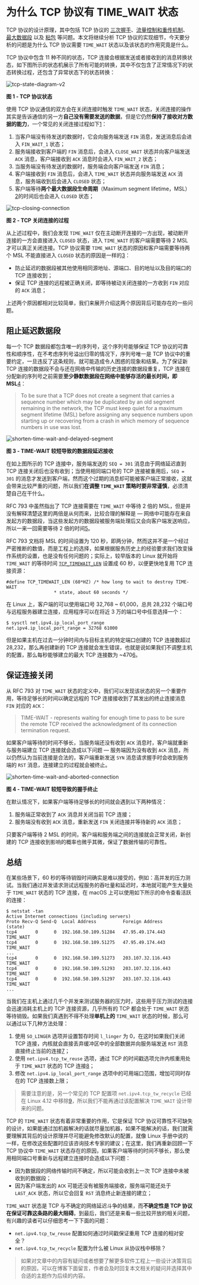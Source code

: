 # 为什么 TCP 协议有 TIME\_WAIT 状态

TCP 协议的设计原理，其中包括 TCP 协议的 [三次握手](https://draveness.me/whys-the-design-tcp-three-way-handshake)、[流量控制和重传机制](https://draveness.me/whys-the-design-tcp-performance)、[最大数据段](https://draveness.me/whys-the-design-tcp-segment-ip-packet) 以及 [粘包](https://draveness.me/whys-the-design-tcp-message-frame) 等问题。本文将继续分析 TCP 协议的实现细节，今天要分析的问题是为什么 TCP 协议需要 `TIME_WAIT` 状态以及该状态的作用究竟是什么。

TCP 协议中包含 11 种不同的状态，TCP 连接会根据发送或者接收到的消息转换状态，如下图所示的状态机展示了所有可能的转换，其中不仅包含了正常情况下的状态转换过程，还包含了异常状态下的状态转换：

![tcp-state-diagram-v2](https://img.draveness.me/2020-03-10-15838046808448-tcp-state-diagram-v2.svg)

**图 1 - TCP 协议状态**

使用 TCP 协议通信的双方会在关闭连接时触发 `TIME_WAIT` 状态，关闭连接的操作其实是告诉通信的另一方**自己没有需要发送的数据**，但是它仍然**保持了接收对方数据的能力**，一个常见的关闭连接过程如下[1]()：

1. 当客户端没有待发送的数据时，它会向服务端发送 `FIN` 消息，发送消息后会进入 `FIN_WAIT_1` 状态；
2. 服务端接收到客户端的 `FIN` 消息后，会进入 `CLOSE_WAIT` 状态并向客户端发送 `ACK` 消息，客户端接收到 `ACK` 消息时会进入 `FIN_WAIT_2` 状态；
3. 当服务端没有待发送的数据时，服务端会向客户端发送 `FIN` 消息；
4. 客户端接收到 `FIN` 消息后，会进入 `TIME_WAIT` 状态并向服务端发送 `ACK` 消息，服务端收到后会进入 `CLOSED` 状态；
5. 客户端等待**两个最大数据段生命周期**（Maximum segment lifetime，MSL）[2]()的时间后也会进入 `CLOSED` 状态；

![tcp-closing-connection](https://img.draveness.me/2020-03-10-15838517142219-tcp-closing-connection.png)

**图 2 - TCP 关闭连接的过程**

从上述过程中，我们会发现 `TIME_WAIT` 仅在主动断开连接的一方出现，被动断开连接的一方会直接进入 `CLOSED` 状态，进入 `TIME_WAIT` 的客户端需要等待 2 MSL 才可以真正关闭连接。TCP 协议需要 `TIME_WAIT` 状态的原因和客户端需要等待两个 MSL 不能直接进入 `CLOSED` 状态的原因是一样的[3]()：

* 防止延迟的数据段被其他使用相同源地址、源端口、目的地址以及目的端口的 TCP 连接收到；
* 保证 TCP 连接的远程被正确关闭，即等待被动关闭连接的一方收到 `FIN` 对应的 `ACK` 消息；

上述两个原因都相对比较简单，我们来展开介绍这两个原因背后可能存在的一些问题。

## 阻止延迟数据段 <a id="&#x963B;&#x6B62;&#x5EF6;&#x8FDF;&#x6570;&#x636E;&#x6BB5;"></a>

每一个 TCP 数据段都包含唯一的序列号，这个序列号能够保证 TCP 协议的可靠性和顺序性，在不考虑序列号溢出归零的情况下，序列号唯一是 TCP 协议中的重要约定，一旦违反了这条规则，就可能造成令人困惑的现象和结果。为了保证新 TCP 连接的数据段不会与还在网络中传输的历史连接的数据段重复，TCP 连接在分配新的序列号之前需要**至少静默数据段在网络中能够存活的最长时间，即 MSL**[4]()：

> To be sure that a TCP does not create a segment that carries a sequence number which may be duplicated by an old segment remaining in the network, the TCP must keep quiet for a maximum segment lifetime \(MSL\) before assigning any sequence numbers upon starting up or recovering from a crash in which memory of sequence numbers in use was lost.

![shorten-time-wait-and-delayed-segment](https://img.draveness.me/2020-03-10-15838517142237-shorten-time-wait-and-delayed-segment.png)

**图 3 - TIME-WAIT 较短导致的数据段延迟接收**

在如上图所示的 TCP 连接中，服务端发送的 `SEQ = 301` 消息由于网络延迟直到 TCP 连接关闭后也没有收到；当使用相同端口号的 TCP 连接被重用后，`SEQ = 301` 的消息才发送到客户端，然而这个过期的消息却可能被客户端正常接收，这就会带来比较严重的问题，所以我们**在调整 `TIME_WAIT` 策略时要非常谨慎**，必须清楚自己在干什么。

RFC 793 中虽然指出了 TCP 连接需要在 `TIME_WAIT` 中等待 2 倍的 MSL，但是并没有解释清楚这里的两倍是从何而来，比较合理的解释是 — 网络中可能存在来自发起方的数据段，当这些发起方的数据段被服务端处理后又会向客户端发送响应，所以一来一回需要等待 2 倍的时间[5]()。

RFC 793 文档将 MSL 的时间设置为 120 秒，即两分钟，然而这并不是一个经过严密推断的数值，而是工程上的选择，如果根据服务历史上的经验要求我们改变操作系统的设置，也是没有任何问题的；实际上，较早版本的 Linux 就开始将 `TIME_WAIT` 的等待时间 [`TCP_TIMEWAIT_LEN`](https://github.com/torvalds/linux/blob/bd2463ac7d7ec51d432f23bf0e893fb371a908cd/include/net/tcp.h#L121) 设置成 60 秒，以便更快地复用 TCP 连接资源：

```text
#define TCP_TIMEWAIT_LEN (60*HZ) /* how long to wait to destroy TIME-WAIT
				  * state, about 60 seconds	*/
```

在 Linux 上，客户端的可以使用端口号 32,768 ~ 61,000，总共 28,232 个端口号与远程服务器建立连接，应用程序可以在将近 3 万的端口号中任意选择一个：

```text
$ sysctl net.ipv4.ip_local_port_range
net.ipv4.ip_local_port_range = 32768 61000
```

但是如果主机在过去一分钟时间内与目标主机的特定端口创建的 TCP 连接数超过 28,232，那么再创建新的 TCP 连接就会发生错误，也就是说如果我们不调整主机的配置，那么每秒能够建立的最大 TCP 连接数为 ~470[6]()。

## 保证连接关闭 <a id="&#x4FDD;&#x8BC1;&#x8FDE;&#x63A5;&#x5173;&#x95ED;"></a>

从 RFC 793 对 `TIME_WAIT` 状态的定义中，我们可以发现该状态的另一个重要作用，等待足够长的时间以确定远程的 TCP 连接接收到了其发出的终止连接消息 `FIN` 对应的 `ACK`：

> TIME-WAIT - represents waiting for enough time to pass to be sure the remote TCP received the acknowledgment of its connection termination request.

如果客户端等待的时间不够长，当服务端还没有收到 `ACK` 消息时，客户端就重新与服务端建立 TCP 连接就会造成以下问题 — 服务端因为没有收到 `ACK` 消息，所以仍然认为当前连接是合法的，客户端重新发送 `SYN` 消息请求握手时会收到服务端的 `RST` 消息，连接建立的过程就会被终止。

![shorten-time-wait-and-aborted-connection](https://img.draveness.me/2020-03-10-15838517142247-shorten-time-wait-and-aborted-connection.png)

**图 4 - TIME-WAIT 较短导致的握手终止**

在默认情况下，如果客户端等待足够长的时间就会遇到以下两种情况：

1. 服务端正常收到了 `ACK` 消息并关闭当前 TCP 连接；
2. 服务端没有收到 `ACK` 消息，重新发送 `FIN` 关闭连接并等待新的 `ACK` 消息；

只要客户端等待 2 MSL 的时间，客户端和服务端之间的连接就会正常关闭，新创建的 TCP 连接收到影响的概率也微乎其微，保证了数据传输的可靠性。

## 总结 <a id="&#x603B;&#x7ED3;"></a>

在某些场景下，60 秒的等待销毁时间确实是难以接受的，例如：高并发的压力测试。当我们通过并发请求测试远程服务的吞吐量和延迟时，本地就可能产生大量处于 `TIME_WAIT` 状态的 TCP 连接，在 macOS 上可以使用如下所示的命令查看活跃的连接：

```text
$ netstat -tan
Active Internet connections (including servers)
Proto Recv-Q Send-Q  Local Address          Foreign Address        (state)
tcp4       0      0  192.168.50.109.51284   47.95.49.174.443       TIME_WAIT
tcp4       0      0  192.168.50.109.51275   47.95.49.174.443       TIME_WAIT
...
tcp4       0      0  192.168.50.109.51273   203.107.32.116.443     TIME_WAIT
tcp4       0      0  192.168.50.109.51293   203.107.32.116.443     TIME_WAIT
tcp4       0      0  192.168.50.109.51297   203.107.32.116.443     TIME_WAIT
...
```

当我们在主机上通过几千个并发来测试服务器的压力时，这些用于压力测试的连接会迅速消耗主机上的 TCP 连接资源，几乎所有的 TCP 都会处于 `TIME_WAIT` 状态等待销毁。如果我们真遇到不得不处理**单机上的** `TIME_WAIT` 状态的时候，那么可以通过以下几种方法处理：

1. 使用 `SO_LINGER` 选项并设置暂存时间 `l_linger` 为 0，在这时如果我们关闭 TCP 连接，内核就会直接丢弃缓冲区中的全部数据并向服务端发送 `RST` 消息直接终止当前的连接[7]()；
2. 使用 `net.ipv4.tcp_tw_reuse` 选项，通过 TCP 的时间戳选项允许内核重用处于 `TIME_WAIT` 状态的 TCP 连接[8]()；
3. 修改 `net.ipv4.ip_local_port_range` 选项中的可用端口范围，增加可同时存在的 TCP 连接数上限；

> 需要注意的是，另一个常见的 TCP 配置项 `net.ipv4.tcp_tw_recycle` 已经在 Linux 4.12 中移除[9]()，所以我们不能再通过该配置解决 `TIME_WAIT` 设计带来的问题。

TCP 的 `TIME_WAIT` 状态有着非常重要的作用，它是保证 TCP 协议可靠性不可缺失的设计，如果能通过加机器解决的话就尽量加机器，如果不能解决的话，我们就需要理解其背后的设计原理并尽可能避免修改默认的配置，就像 Linux 手册中说的一样，在修改这些配置时应该咨询技术专家的建议；在这里，我们再重新回顾一下 TCP 协议中 `TIME_WAIT` 状态存在的原因，如果客户端等待的时间不够长，那么使用相同端口号重新与远程建立连接时会造成以下问题：

* 因为数据段的网络传输时间不确定，所以可能会收到上一次 TCP 连接中未被收到的数据段；
* 因为客户端发出的 `ACK` 可能还没有被服务端接收，服务端可能还处于 `LAST_ACK` 状态，所以它会回复 `RST` 消息终止新连接的建立；

`TIME_WAIT` 状态是 TCP 与不确定的网络延迟斗争的结果，而**不确定性是 TCP 协议在保证可靠这条路的最大阻碍**。到最后，我们还是来看一些比较开放的相关问题，有兴趣的读者可以仔细思考一下下面的问题：

* `net.ipv4.tcp_tw_reuse` 配置如何通过时间戳保证重用 TCP 连接的相对安全？
* `net.ipv4.tcp_tw_recycle` 配置为什么被 Linux 从协议栈中移除？

> 如果对文章中的内容有疑问或者想要了解更多软件工程上一些设计决策背后的原因，可以在博客下面留言，作者会及时回复本文相关的疑问并选择其中合适的主题作为后续的内容。



